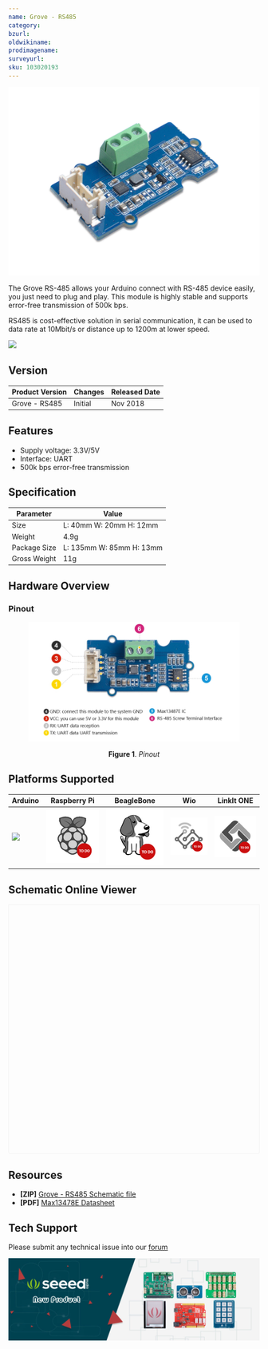 ```yaml
---
name: Grove - RS485
category: 
bzurl: 
oldwikiname: 
prodimagename: 
surveyurl: 
sku: 103020193
---
```



![](https://github.com/SeeedDocument/Grove-RS485/raw/master/img/preview.png)


The Grove RS-485 allows your Arduino connect with RS-485 device easily, you just need to plug and play. This module is highly stable and supports error-free transmission of 500k bps.  


RS485 is cost-effective solution in serial communication, it can be used to data rate at 10Mbit/s or distance up to 1200m at lower speed.  



<p style=":center"><a href="https://www.seeedstudio.com/Grove-RS485-p-2924.html" target="_blank"><img src="https://github.com/SeeedDocument/wiki_english/raw/master/docs/images/300px-Get_One_Now_Banner-ragular.png" /></a></p>

## Version

| Product Version  | Changes                                                                                               | Released Date |
|------------------|-------------------------------------------------------------------------------------------------------|---------------|
| Grove - RS485 | Initial                                                                                               | Nov 2018      |

## Features

- Supply voltage: 3.3V/5V
- Interface: UART
- 500k bps error-free transmission

## Specification

|Parameter|Value|
|---|---|
|Size|L: 40mm W: 20mm H: 12mm| 
|Weight|4.9g|
|Package Size|L: 135mm W: 85mm H: 13mm|
|Gross Weight|11g|

## Hardware Overview

### Pinout


<div align="center">
<figure>
  <p style=":center"><a href="https://github.com/SeeedDocument/Grove-RS485/raw/master/img/pinout.jpg" target="_blank"><img src="https://github.com/SeeedDocument/Grove-RS485/raw/master/img/pinout.jpg" /></a></p>
  <figcaption><b>Figure 1</b>. <i>Pinout</i></figcaption>
</figure>
</div>


## Platforms Supported

| Arduino                                                                                             | Raspberry Pi                                                                                             | BeagleBone                                                                                      | Wio                                                                                               | LinkIt ONE                                                                                         |
|-----------------------------------------------------------------------------------------------------|----------------------------------------------------------------------------------------------------------|-------------------------------------------------------------------------------------------------|---------------------------------------------------------------------------------------------------|----------------------------------------------------------------------------------------------------|
| ![](https://raw.githubusercontent.com/SeeedDocument/wiki_english/master/docs/images/arduino_logo.jpg) | ![](https://raw.githubusercontent.com/SeeedDocument/wiki_english/master/docs/images/raspberry_pi_logo_n.jpg) | ![](https://raw.githubusercontent.com/SeeedDocument/wiki_english/master/docs/images/bbg_logo_n.jpg) | ![](https://raw.githubusercontent.com/SeeedDocument/wiki_english/master/docs/images/wio_logo_n.jpg) | ![](https://raw.githubusercontent.com/SeeedDocument/wiki_english/master/docs/images/linkit_logo_n.jpg) |



## Schematic Online Viewer


<div class="altium-ecad-viewer" data-project-src="https://github.com/SeeedDocument/Grove-RS485/raw/master/res/Grove%20-%20RS485.zip" style="border-radius: 0px 0px 4px 4px; height: 500px; border-style: solid; border-width: 1px; border-color: rgb(241, 241, 241); overflow: hidden; max-width: 1280px; max-height: 700px; box-sizing: border-box;" />
</div>



## Resources

- **[ZIP]** [Grove - RS485 Schematic file](https://github.com/SeeedDocument/Grove-RS485/raw/master/res/Grove%20-%20RS485.zip)
- **[PDF]** [Max13478E Datasheet](https://github.com/SeeedDocument/Grove-RS485/raw/master/res/Max13478.pdf)




## Tech Support
Please submit any technical issue into our [forum](http://forum.seeedstudio.com/)<br /><p style="text-align:center"><a href="https://www.seeedstudio.com/act-4.html?utm_source=wiki&utm_medium=wikibanner&utm_campaign=newproducts" target="_blank"><img src="https://github.com/SeeedDocument/Wiki_Banner/raw/master/new_product.jpg" /></a></p>